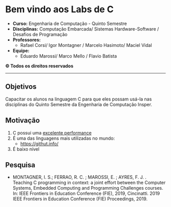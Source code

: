 # Bem vindo aos Labs de C

- **Curso:** Engenharia de Computação - Quinto Semestre
- **Disciplinas:** Computação Embarcada/ Sistemas Hardware-Software / Desafios de Programação
- **Professores:**
    - Rafael Corsi/ Igor Montagner / Marcelo Hasimoto/ Maciel Vidal
- **Equipe:**
    - Eduardo Marossi/ Marco Mello / Flavio Batista

**© Todos os direitos reservados**

------------------

## Objetivos

Capacitar os alunos na linguagem C para que eles possam usá-la nas disciplinas
do Quinto Semestre da Engenharia de Computação Insper.

## Motivação

1. C possui uma [excelente performance](https://attractivechaos.github.io/plb/)
1. É uma das linguagens mais utilizadas no mundo:
    - https://githut.info/
1. É baixo nível

## Pesquisa

- MONTAGNER, I. S.; FERRAO, R. C. ; MAROSSI, E. ; AYRES, F. J. . Teaching C programming in context: a joint effort between the Computer Systems, Embedded Computing and Programming Challenges courses. In: IEEE Frontiers in Education Conference (FIE), 2019, Cincinatti. 2019 IEEE Frontiers in Education Conference (FIE) Proceedings, 2019.
